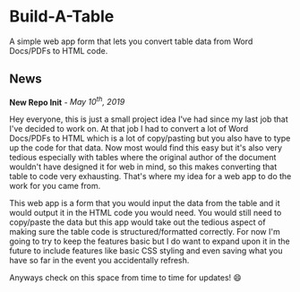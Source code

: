 # Build-A-Table

A simple web app form that lets you convert table data from Word Docs/PDFs to HTML code.

## News

**New Repo Init** - *May 10<sup>th</sup>, 2019*

Hey everyone, this is just a small project idea I've had since my last job that I've decided to work on. At that job I had to convert a lot of Word Docs/PDFs to HTML which is a lot of copy/pasting but you also have to type up the code for that data. Now most would find this easy but it's also very tedious especially with tables where the original author of the document wouldn't have designed it for web in mind, so this makes converting that table to code very exhausting. That's where my idea for a web app to do the work for you came from.

This web app is a form that you would input the data from the table and it would output it in the HTML code you would need. You would still need to copy/paste the data but this app would take out the tedious aspect of making sure the table code is structured/formatted correctly. For now I'm going to try to keep the features basic but I do want to expand upon it in the future to include features like basic CSS styling and even saving what you have so far in the event you accidentally refresh.

Anyways check on this space from time to time for updates! :smile: